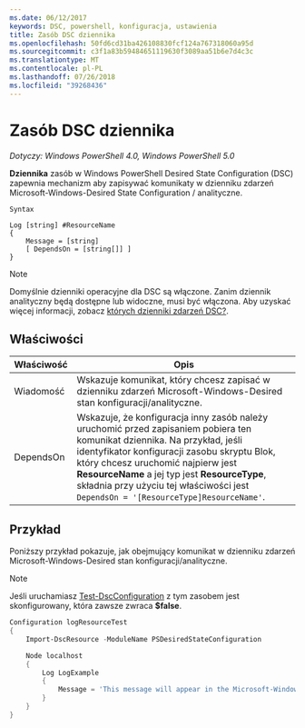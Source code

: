 ```yaml
---
ms.date: 06/12/2017
keywords: DSC, powershell, konfiguracja, ustawienia
title: Zasób DSC dziennika
ms.openlocfilehash: 50fd6cd31ba426108830fcf124a767318060a95d
ms.sourcegitcommit: c3f1a83b59484651119630f3089aa51b6e7d4c3c
ms.translationtype: MT
ms.contentlocale: pl-PL
ms.lasthandoff: 07/26/2018
ms.locfileid: "39268436"
---
```

# <a name="dsc-log-resource"></a>Zasób DSC dziennika

_Dotyczy: Windows PowerShell 4.0, Windows PowerShell 5.0_

__Dziennika__ zasób w Windows PowerShell Desired State Configuration (DSC) zapewnia mechanizm aby zapisywać komunikaty w dzienniku zdarzeń Microsoft-Windows-Desired State Configuration / analityczne.

```
Syntax

Log [string] #ResourceName
{
    Message = [string]
    [ DependsOn = [string[]] ]
}
```

> [!NOTE]
> Domyślnie dzienniki operacyjne dla DSC są włączone. Zanim dziennik analityczny będą dostępne lub widoczne, musi być włączona. Aby uzyskać więcej informacji, zobacz [których dzienniki zdarzeń DSC?](troubleshooting.md#where-are-dsc-event-logs).

## <a name="properties"></a>Właściwości

| Właściwość | Opis |
| --- | --- |
| Wiadomość| Wskazuje komunikat, który chcesz zapisać w dzienniku zdarzeń Microsoft-Windows-Desired stan konfiguracji/analityczne.|
| DependsOn | Wskazuje, że konfiguracja inny zasób należy uruchomić przed zapisaniem pobiera ten komunikat dziennika. Na przykład, jeśli identyfikator konfiguracji zasobu skryptu Blok, który chcesz uruchomić najpierw jest **ResourceName** a jej typ jest **ResourceType**, składnia przy użyciu tej właściwości jest `DependsOn = '[ResourceType]ResourceName'`.|

## <a name="example"></a>Przykład

Poniższy przykład pokazuje, jak obejmujący komunikat w dzienniku zdarzeń Microsoft-Windows-Desired stan konfiguracji/analityczne.

> [!NOTE]
> Jeśli uruchamiasz [Test-DscConfiguration](https://technet.microsoft.com/en-us/library/dn407382.aspx) z tym zasobem jest skonfigurowany, która zawsze zwraca **$false**.

```powershell
Configuration logResourceTest
{
    Import-DscResource -ModuleName PSDesiredStateConfiguration

    Node localhost
    {
        Log LogExample
        {
            Message = 'This message will appear in the Microsoft-Windows-Desired State Configuration/Analytic event log.'
        }
    }
}
```